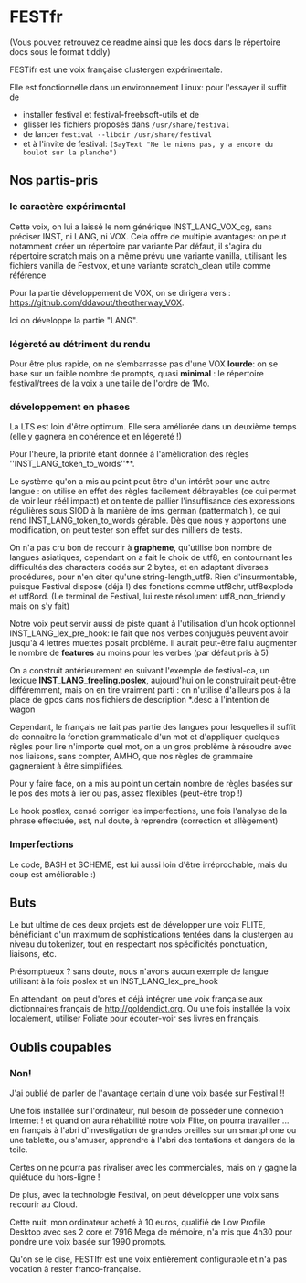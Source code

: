 # FESTfr


(Vous pouvez retrouvez ce readme ainsi que les docs dans le répertoire docs sous le format tiddly)

FESTifr est une voix française clustergen expérimentale.

Elle est fonctionnelle dans un environnement Linux: pour l'essayer il suffit de

- installer festival et festival-freebsoft-utils et de
- glisser les fichiers proposés dans  `/usr/share/festival`
- de lancer `festival --libdir /usr/share/festival`
- et à l'invite de festival:  `(SayText "Ne le nions pas, y a encore du boulot sur la planche")`

## Nos partis-pris

### le caractère expérimental

Cette voix, on lui a laissé le nom générique INST_LANG_VOX_cg, sans préciser INST, ni LANG, ni VOX. Cela offre de multiple avantages: on peut notamment créer un répertoire par variante Par défaut, il s'agira du répertoire scratch mais on a même prévu une variante vanilla, utilisant les fichiers vanilla de Festvox, et une variante scratch_clean utile comme référence

Pour la partie développement de VOX, on se dirigera vers : https://github.com/ddavout/theotherway_VOX.

Ici on développe la partie "LANG".

### légèreté au détriment du rendu

Pour être plus rapide, on ne s’embarrasse pas d'une VOX **lourde**: on se base sur un faible nombre de prompts, quasi **minimal** : le répertoire festival/trees de la voix a une taille de l'ordre de 1Mo.


### développement en phases

La LTS est loin d'être optimum. Elle sera améliorée dans un deuxième temps (elle y gagnera en cohérence et en légereté !)

Pour l'heure, la priorité étant donnée à l'amélioration des règles ''INST_LANG_token_to_words''**.

Le système qu'on a mis au point peut être d'un intérêt pour une autre langue : on utilise en effet des règles facilement débrayables (ce qui permet de voir leur réél impact) et on tente de pallier l'insuffisance des expressions régulières sous SIOD à la manière de ims_german (pattermatch ), ce qui rend INST_LANG_token_to_words gérable. Dès que nous y apportons une modification, on peut tester son effet sur des milliers de tests.

On n'a pas cru bon de recourir à **grapheme**, qu'utilise bon nombre de langues asiatiques, cependant on a fait le choix de utf8, en contournant les difficultés des characters codés sur 2 bytes, et en adaptant diverses procédures, pour n'en citer qu'une string-length_utf8. Rien d'insurmontable, puisque Festival dispose (déjà !) des fonctions comme utf8chr, utf8explode et utf8ord. (Le terminal de Festival, lui reste résolument utf8_non_friendly mais on s'y fait)

Notre voix peut servir aussi de piste quant à l'utilisation d'un hook optionnel INST_LANG_lex_pre_hook: le fait que nos verbes conjugués peuvent avoir jusqu'à 4 lettres muettes posait problème. Il aurait peut-être fallu augmenter le nombre de **features** au moins pour les verbes (par défaut pris à 5)

On a construit antérieurement en suivant l'exemple de festival-ca, un lexique **INST_LANG_freeling.poslex**, aujourd'hui on le construirait peut-être différemment, mais on en tire vraiment parti : on n'utilise d'ailleurs pos à la place de gpos dans nos fichiers de description *.desc à l'intention de wagon

Cependant, le français ne fait pas partie des langues pour lesquelles il suffit de connaitre la fonction grammaticale d'un mot et d'appliquer quelques règles pour lire n'importe quel mot, on a un gros problème à résoudre avec nos liaisons, sans compter, AMHO, que nos règles de grammaire gagneraient à être simplifiées.

Pour y faire face, on a mis au point un certain nombre de règles basées sur le pos des mots à lier ou pas, assez flexibles (peut-être trop !)

Le hook postlex, censé corriger les imperfections, une fois l'analyse de la phrase effectuée, est, nul doute, à reprendre (correction et allègement)

### Imperfections

Le code, BASH et SCHEME, est lui aussi loin d'être irréprochable, mais du coup est améliorable :)


## Buts

Le but ultime de ces deux projets est de développer une voix FLITE, bénéficiant d'un maximum de sophistications tentées dans la clustergen au niveau du tokenizer, tout en respectant nos spécificités ponctuation, liaisons, etc.

Présomptueux ? sans doute, nous n'avons aucun exemple de langue utilisant à la fois poslex et un INST_LANG_lex_pre_hook

En attendant, on peut d'ores et déjà intégrer une voix française aux dictionnaires français de http://goldendict.org. Ou une fois installée la voix localement, utiliser Foliate pour écouter-voir ses livres en français.


## Oublis coupables


### Non!

J'ai oublié de parler de l'avantage certain d'une voix basée sur Festival !!

Une fois installée sur l'ordinateur, nul besoin de posséder une connexion internet ! et quand on aura réhabilité notre voix Flite, on pourra travailler ... en français à l'abri d'investigation de grandes oreilles sur un smartphone ou une tablette, ou s'amuser, apprendre à l'abri des tentations et dangers de la toile.

Certes on ne pourra pas rivaliser avec les commerciales, mais on y gagne la quiétude du hors-ligne !

De plus, avec la technologie Festival, on peut développer une voix sans recourir au Cloud.

Cette nuit, mon ordinateur acheté à 10 euros, qualifié de Low Profile Desktop avec ses 2 core et 7916 Mega de mémoire, n'a mis que 4h30 pour pondre une voix basée sur 1990 prompts.

Qu'on se le dise, FESTIfr est une voix entièrement configurable et n'a pas vocation à rester franco-française.